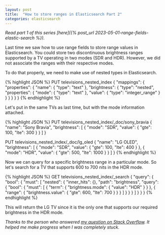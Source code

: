 ```yaml
---
layout: post
title:  "How to store ranges in Elasticsearch Part 2"
categories: elasticsearch
---
```

*Read part 1 of this series [here]({% post_url 2023-05-01-range-fields-elastic-search %}).*

Last time we saw how to use range fields to store range values in Elasticsearch. You could store two discontinuous brightness ranges supported by a TV operating in two modes (SDR and HDR). However, we did not associate the ranges with their respective modes.

To do that properly, we need to make use of nested types in Elasticsearch.

{% highlight JSON %}
PUT televisions_nested_index
{
    "mappings": {
        "properties": {
            "name": {
                "type": "text"
            },
            "brightness": {
                "type": "nested",
                "properties": {
                    "mode": {
                        "type": "text"
                    },
                    "value": {
                        "type": "integer_range"
                    }
                }
            }
        }
    }
}
{% endhighlight %}

Let's put in the same TVs as last time, but with the mode information attached.

{% highlight JSON %}
PUT televisions_nested_index/_doc/sony_bravia
{
    "name": "Sony Bravia",
    "brightness": [
        {
            "mode": "SDR",
            "value": {
                "gte": 100,
                "lte": 300
            }
        }
    ]
}

PUT televisions_nested_index/_doc/lg_oled
{
    "name": "LG OLED",
    "brightness": [
        {
            "mode": "SDR",
            "value": {
                "gte": 100,
                "lte": 400
            }
        },
        {
            "mode": "HDR",
            "value": {
                "gte": 500,
                "lte": 1000
            }
        }
    ]
}
{% endhighlight %}

Now we can query for a specific brightness range in a particular mode. So let's search for a TV that supports 600 to 700 nits in the HDR mode.

{% highlight JSON %}
GET televisions_nested_index/_search
{
    "query": {
        "bool": {
            "must": [
                "nested": {
                    "inner_hits": {},
                    "path": "brightness",
                    "query": {
                        "bool": {
                            "must": [
                                {
                                    "term": {
                                        "brightness.mode": {
                                            "value": "HDR"
                                        }
                                    }
                                },
                                {
                                    "range": {
                                        "brightness.value": {
                                            "gte": 600,
                                            "lte": 700
                                        }
                                    }
                                }
                            ]
                        }
                    }
                }
            ]
        }
    }
}
{% endhighlight %}

This will return the LG TV since it is the only one that supports our required brightness in the HDR mode.

*Thanks to the person who answered [my question on Stack Overflow](https://stackoverflow.com/questions/76167224/storing-and-searching-units-and-value-ranges-in-elasticsearch). It helped me make progress when I was completely stuck.*